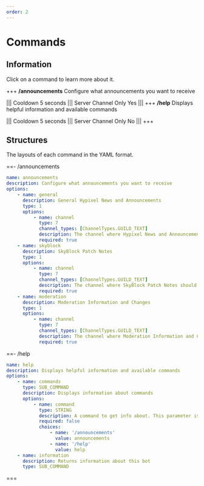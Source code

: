 ```yaml
---
order: 2
---
```

# Commands

## Information
Click on a command to learn more about it.

+++ **/announcements**
Configure what announcements you want to receive

||| Cooldown
5 seconds
||| Server Channel Only
Yes
|||
+++ **/help**
Displays helpful information and available commands

||| Cooldown
5 seconds
||| Server Channel Only
No
|||
+++

## Structures

The layouts of each command in the YAML format.

==- /announcements

```yaml
name: announcements
description: Configure what announcements you want to receive
options:
    - name: general
      description: General Hypixel News and Announcements
      type: 1
      options:
          - name: channel
            type: 7
            channel_types: [ChannelTypes.GUILD_TEXT]
            description: The channel where Hypixel News and Announcements should be toggled
            required: true
    - name: skyblock
      description: SkyBlock Patch Notes
      type: 1
      options:
          - name: channel
            type: 7
            channel_types: [ChannelTypes.GUILD_TEXT]
            description: The channel where SkyBlock Patch Notes should be toggled
            required: true
    - name: moderation
      description: Moderation Information and Changes
      type: 1
      options:
          - name: channel
            type: 7
            channel_types: [ChannelTypes.GUILD_TEXT]
            description: The channel where Moderation Information and Changes should be toggled
            required: true
```

==- /help

```yaml
name: help
description: Displays helpful information and available commands
options:
    - name: commands
      type: SUB_COMMAND
      description: Displays information about commands
      options:
          - name: command
            type: STRING
            description: A command to get info about. This parameter is completely optional
            required: false
            choices:
                - name: '/announcements'
                  value: announcements
                - name: '/help'
                  value: help
    - name: information
      description: Returns information about this bot
      type: SUB_COMMAND
```

===
